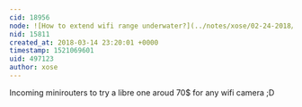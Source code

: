 ```yaml
---
cid: 18956
node: ![How to extend wifi range underwater?](../notes/xose/02-24-2018/how-to-extend-wifi-range-underwater)
nid: 15811
created_at: 2018-03-14 23:20:01 +0000
timestamp: 1521069601
uid: 497123
author: xose
---
```


 Incoming minirouters to try a libre one aroud 70$ for any wifi camera ;D